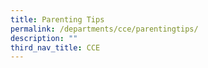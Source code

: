 ```yaml
---
title: Parenting Tips
permalink: /departments/cce/parentingtips/
description: ""
third_nav_title: CCE
---
```

